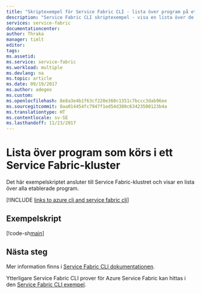```yaml
---
title: "Skriptexempel för Service Fabric CLI - lista över program på ett kluster"
description: "Service Fabric CLI skriptexempel - visa en lista över de program som har etablerats på ett Service Fabric-kluster."
services: service-fabric
documentationcenter: 
author: Thraka
manager: timlt
editor: 
tags: 
ms.assetid: 
ms.service: service-fabric
ms.workload: multiple
ms.devlang: na
ms.topic: article
ms.date: 09/19/2017
ms.author: adegeo
ms.custom: 
ms.openlocfilehash: 8e8a3e4b1f63cf220e360c1351c7bccc3dab96ee
ms.sourcegitcommit: 8aa014454fc7947f1ed54d380c63423500123b4a
ms.translationtype: HT
ms.contentlocale: sv-SE
ms.lasthandoff: 11/23/2017
---
```

# <a name="list-applications-running-in-a-service-fabric-cluster"></a>Lista över program som körs i ett Service Fabric-kluster

Det här exempelskriptet ansluter till Service Fabric-klustret och visar en lista över alla etablerade program.

[!INCLUDE [links to azure cli and service fabric cli](../../../includes/service-fabric-sfctl.md)]

## <a name="sample-script"></a>Exempelskript

[!code-sh[main](../../../cli_scripts/service-fabric/list-application/list-application.sh "List provisioned applications from a cluster")]

## <a name="next-steps"></a>Nästa steg

Mer information finns i [Service Fabric CLI dokumentationen](../service-fabric-cli.md).

Ytterligare Service Fabric CLI prover för Azure Service Fabric kan hittas i den [Service Fabric CLI exempel](../samples-cli.md).
